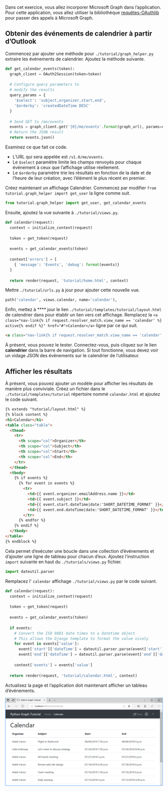 <!-- markdownlint-disable MD002 MD041 -->

Dans cet exercice, vous allez incorporer Microsoft Graph dans l’application. Pour cette application, vous allez utiliser la bibliothèque [requêtes-OAuthlib](https://requests-oauthlib.readthedocs.io/en/latest/) pour passer des appels à Microsoft Graph.

## <a name="get-calendar-events-from-outlook"></a>Obtenir des événements de calendrier à partir d’Outlook

Commencez par ajouter une méthode pour `./tutorial/graph_helper.py` extraire les événements de calendrier. Ajoutez la méthode suivante.

```python
def get_calendar_events(token):
  graph_client = OAuth2Session(token=token)

  # Configure query parameters to
  # modify the results
  query_params = {
    '$select': 'subject,organizer,start,end',
    '$orderby': 'createdDateTime DESC'
  }

  # Send GET to /me/events
  events = graph_client.get('{0}/me/events'.format(graph_url), params=query_params)
  # Return the JSON result
  return events.json()
```

Examinez ce que fait ce code.

- L’URL qui sera appelée est `/v1.0/me/events`.
- Le `$select` paramètre limite les champs renvoyés pour chaque événement à ceux que l’affichage utilise réellement.
- Le `$orderby` paramètre trie les résultats en fonction de la date et de l’heure de leur création, avec l’élément le plus récent en premier.

Créez maintenant un affichage Calendrier. Commencez par modifier `from tutorial.graph_helper import get_user` la ligne comme suit.

```python
from tutorial.graph_helper import get_user, get_calendar_events
```

Ensuite, ajoutez la vue suivante à `./tutorial/views.py`.

```python
def calendar(request):
  context = initialize_context(request)

  token = get_token(request)

  events = get_calendar_events(token)

  context['errors'] = [
    { 'message': 'Events', 'debug': format(events)}
  ]

  return render(request, 'tutorial/home.html', context)
```

Mettre `./tutorial/urls.py` à jour pour ajouter cette nouvelle vue.

```python
path('calendar', views.calendar, name='calendar'),
```

Enfin, mettez à **** jour le lien `./tutorial/templates/tutorial/layout.html` de calendrier dans pour établir un lien vers cet affichage. Remplacez la `<a class="nav-link{% if request.resolver_match.view_name == 'calendar' %} active{% endif %}" href="#">Calendar</a>` ligne par ce qui suit.

```html
<a class="nav-link{% if request.resolver_match.view_name == 'calendar' %} active{% endif %}" href="{% url 'calendar' %}">Calendar</a>
```

À présent, vous pouvez le tester. Connectez-vous, puis cliquez sur le lien **calendrier** dans la barre de navigation. Si tout fonctionne, vous devez voir un vidage JSON des événements sur le calendrier de l’utilisateur.

## <a name="display-the-results"></a>Afficher les résultats

À présent, vous pouvez ajouter un modèle pour afficher les résultats de manière plus conviviale. Créez un fichier dans le `./tutorial/templates/tutorial` répertoire nommé `calendar.html` et ajoutez le code suivant.

```html
{% extends "tutorial/layout.html" %}
{% block content %}
<h1>Calendar</h1>
<table class="table">
  <thead>
    <tr>
      <th scope="col">Organizer</th>
      <th scope="col">Subject</th>
      <th scope="col">Start</th>
      <th scope="col">End</th>
    </tr>
  </thead>
  <tbody>
    {% if events %}
      {% for event in events %}
        <tr>
          <td>{{ event.organizer.emailAddress.name }}</td>
          <td>{{ event.subject }}</td>
          <td>{{ event.start.dateTime|date:'SHORT_DATETIME_FORMAT' }}</td>
          <td>{{ event.end.dateTime|date:'SHORT_DATETIME_FORMAT' }}</td>
        </tr>
      {% endfor %}
    {% endif %}
  </tbody>
</table>
{% endblock %}
```

Cela permet d’exécuter une boucle dans une collection d’événements et d’ajouter une ligne de tableau pour chacun d’eux. Ajoutez l’instruction `import` suivante en haut du `./tutorials/views.py` fichier.

```python
import dateutil.parser
```

Remplacez l' `calendar` affichage `./tutorial/views.py` par le code suivant.

```python
def calendar(request):
  context = initialize_context(request)

  token = get_token(request)

  events = get_calendar_events(token)

  if events:
    # Convert the ISO 8601 date times to a datetime object
    # This allows the Django template to format the value nicely
    for event in events['value']:
      event['start']['dateTime'] = dateutil.parser.parse(event['start']['dateTime'])
      event['end']['dateTime'] = dateutil.parser.parse(event['end']['dateTime'])

    context['events'] = events['value']

  return render(request, 'tutorial/calendar.html', context)
```

Actualisez la page et l’application doit maintenant afficher un tableau d’événements.

![Capture d’écran du tableau des événements](./images/add-msgraph-01.png)